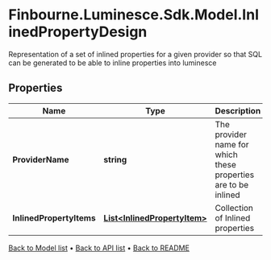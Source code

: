 # Finbourne.Luminesce.Sdk.Model.InlinedPropertyDesign
Representation of a set of inlined properties for a given provider so that SQL can be generated to be able to inline properties into luminesce

## Properties

Name | Type | Description | Notes
------------ | ------------- | ------------- | -------------
**ProviderName** | **string** | The provider name for which these properties are to be inlined | [optional] 
**InlinedPropertyItems** | [**List&lt;InlinedPropertyItem&gt;**](InlinedPropertyItem.md) | Collection of Inlined properties | [optional] 

[Back to Model list](../README.md#documentation-for-models) &#8226; [Back to API list](../README.md#documentation-for-api-endpoints) &#8226; [Back to README](../README.md)

